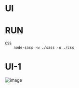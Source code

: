 # UI

# RUN
    CSS
        node-sass -w ./sass -o ./css


# UI-1
![image](https://user-images.githubusercontent.com/69361351/153093810-0cca7403-1ff2-42e8-a8f7-ea7195e1b101.png)
